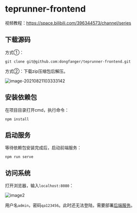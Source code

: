 # teprunner-frontend

视频教程：https://space.bilibili.com/396344573/channel/series

## 下载源码

方式①：

```
git clone git@github.com:dongfanger/teprunner-frontend.git
```

方式②：下载zip压缩包后解压。

![image-20210821103333142](README/image-20210821103333142.png)

## 安装依赖包

在项目目录打开cmd，执行命令：

```
npm install
```

## 启动服务

等待依赖包安装完成后，启动前端服务：

```
npm run serve
```

## 访问系统

打开浏览器，输入`localhost:8080`：

![image2](README/image-20210306090248863.png)

用户名`admin`，密码`qa123456`。此时还无法登陆，需要部署[后端服务]()。
